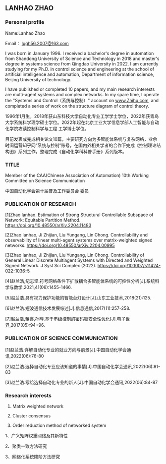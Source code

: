 ## LANHAO ZHAO
### Personal profile
Name:Lanhao Zhao

Email： lugh56.2007@163.com

I was born in January 1996. I received a bachelor's degree in automation from Shandong University of Science and Technology in 2018 and master's degree in systems science from Qingdao University in 2022. I am currently studying for my Ph.D. in control science and engineering at the school of artificial intelligence and automation, Department of information science, Beijing University of technology.

I have published or completed 10 papers, and my main research interests are multi-agent systems and complex networks. In my spare time, I operate the "Systems and Control（系统与控制）" account on www.Zhihu.com, and completed a series of work on the structure diagram of control theory.

1996年1月生，2018年获山东科技大学自动化专业工学学士学位，2022年获青岛大学系统科学理学硕士学位。2022年起在北京工业大学信息学部人工智能与自动化学院攻读控制科学与工程 工学博士学位。

目前发表或完成相关论文10篇，主要研究方向为多智能体系统与复杂网络，业余时间运营知乎网“系统与控制”账号，在国内外相关学者的合作下完成《控制理论结构图》系列工作，整理完成《自动化学科科普手册》系列版本。

### TITLE
Member of the CAA(Chinese Association of Automation) 10th Working Committee on Science Communication 

中国自动化学会第十届普及工作委员会 委员


### PUBLICATION OF RESEARCH
[1]Zhao lanhao. Estimation of Strong Structural Controllable Subspace of Network: Equitable Partition Method.
https://doi.org/10.48550/arXiv.2204.11483

[2]Zhao lanhao, Ji Zhijian, Liu Yungang, Lin Chong. Controllability and observability of linear multi-agent systems over matrix-weighted signed networks.
https://doi.org/10.48550/arXiv.2204.00995

[3]Zhao lanhao, Ji Zhijian, Liu Yungang, Lin Chong. Controllability of General Linear Discrete Multiagent Systems with Directed and Weighted Signed Network. J Syst Sci Complex (2022). https://doi.org/10.1007/s11424-022-1036-5

[4]赵兰浩,纪志坚.符号网络条件下扩散耦合多智能体系统的可控性分析[J].系统科学与数学,2021,41(06):1455-1466.

[5]赵兰浩.具有视力保护功能的智能台灯设计[J].山东工业技术,2018(21):125.

[6]赵兰浩.短波通信技术发展综述[J].信息通信,2017(11):257-258.

[7]赵兰浩,董鑫,孙晔.基于串级控制的密码锁安全性优化[J].电子世界,2017(05):94+96.

### PUBLICATION OF SCIENCE COMMUNICATION

[1]赵兰浩.详解自动化专业的就业方向与前景[J].中国自动化学会通讯,2022(06):76-80

[2]赵兰浩.选择自动化专业应该知道的事情[J].中国自动化学会通讯,2022(06):81-83

[3]赵兰浩.写给选择自动化专业的新人[J].中国自动化学会通讯,2022(06):84-87

### Research interests
1. Matrix weighted network

2. Cluster consensus

3. Order reduction method of networked system

1、广义矩阵权重网络及其新特性

2、聚类一致方法研究

3、网络化系统降阶方法研究




